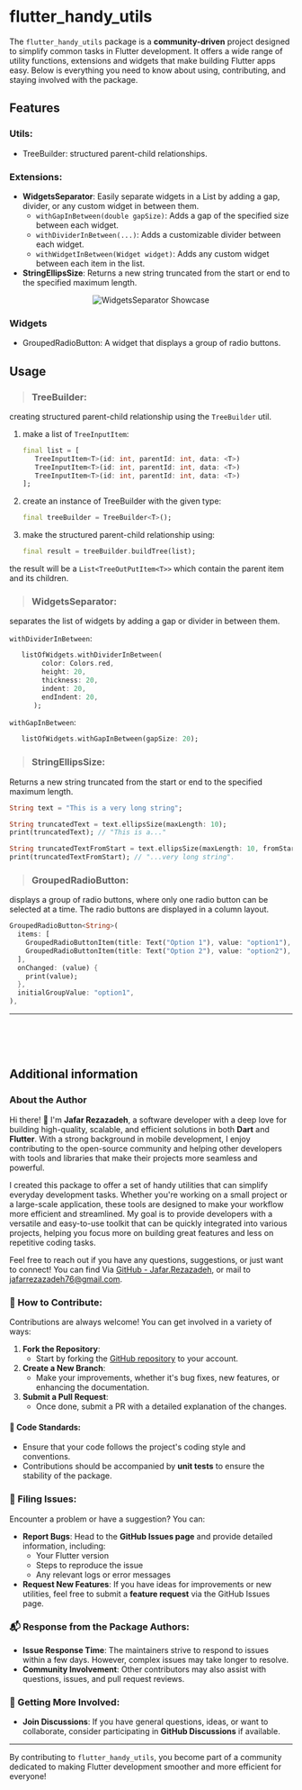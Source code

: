 # flutter_handy_utils

The `flutter_handy_utils` package is a **community-driven** project designed to simplify common tasks in Flutter development. It offers a wide range of utility functions, extensions and widgets that make building Flutter apps easy. Below is everything you need to know about using, contributing, and staying involved with the package.

## Features

### Utils:

- TreeBuilder: structured parent-child relationships.

### Extensions:

- **WidgetsSeparator**: Easily separate widgets in a List by adding a gap, divider, or any custom widget in between them.
  - `withGapInBetween(double gapSize)`: Adds a gap of the specified size between each widget.
  - `withDividerInBetween(...)`: Adds a customizable divider between each widget.
  - `withWidgetInBetween(Widget widget)`: Adds any custom widget between each item in the list.
- **StringEllipsSize**: Returns a new string truncated from the start or end to the specified maximum length.

<!-- Showcase image placeholder -->
<p align="center">
  <img src="https://via.placeholder.com/600x200?text=WidgetsSeparator+Showcase" alt="WidgetsSeparator Showcase"/>
</p>

### Widgets

- GroupedRadioButton: A widget that displays a group of radio buttons.

## Usage

> ### TreeBuilder:

creating structured parent-child relationship using the `TreeBuilder` util.

1. make a list of `TreeInputItem`:

   ```dart
   final list = [
      TreeInputItem<T>(id: int, parentId: int, data: <T>)
      TreeInputItem<T>(id: int, parentId: int, data: <T>)
      TreeInputItem<T>(id: int, parentId: int, data: <T>)
   ];
   ```

2. create an instance of TreeBuilder with the given type:

   ```dart
   final treeBuilder = TreeBuilder<T>();
   ```

3. make the structured parent-child relationship using:

   ```dart
   final result = treeBuilder.buildTree(list);
   ```

the result will be a `List<TreeOutPutItem<T>>` which contain the parent item and its children.

> ### WidgetsSeparator:

separates the list of widgets by adding a gap or divider in between them.

`withDividerInBetween`:

```dart
   listOfWidgets.withDividerInBetween(
        color: Colors.red,
        height: 20,
        thickness: 20,
        indent: 20,
        endIndent: 20,
      );

```

`withGapInBetween`:

```dart
   listOfWidgets.withGapInBetween(gapSize: 20);
```

> ### StringEllipsSize:

Returns a new string truncated from the start or end to the specified maximum length.

```dart
String text = "This is a very long string";

String truncatedText = text.ellipsSize(maxLength: 10);
print(truncatedText); // "This is a..."

String truncatedTextFromStart = text.ellipsSize(maxLength: 10, fromStart: true);
print(truncatedTextFromStart); // "...very long string".

```

> ### GroupedRadioButton:

displays a group of radio buttons, where only one radio button can be selected at a time. The radio buttons are displayed in a column layout.

```dart
GroupedRadioButton<String>(
  items: [
    GroupedRadioButtonItem(title: Text("Option 1"), value: "option1"),
    GroupedRadioButtonItem(title: Text("Option 2"), value: "option2"),
  ],
  onChanged: (value) {
    print(value);
  },
  initialGroupValue: "option1",
),

```

---

<br/>
<br/>
<br/>

## Additional information

### About the Author

Hi there! 👋 I'm **Jafar Rezazadeh**, a software developer with a deep love for building high-quality, scalable, and efficient solutions in both **Dart** and **Flutter**. With a strong background in mobile development, I enjoy contributing to the open-source community and helping other developers with tools and libraries that make their projects more seamless and powerful.

I created this package to offer a set of handy utilities that can simplify everyday development tasks. Whether you're working on a small project or a large-scale application, these tools are designed to make your workflow more efficient and streamlined. My goal is to provide developers with a versatile and easy-to-use toolkit that can be quickly integrated into various projects, helping you focus more on building great features and less on repetitive coding tasks.

Feel free to reach out if you have any questions, suggestions, or just want to connect! You can find Via [GitHub - Jafar.Rezazadeh](https://github.com/Jafar-Rezazadeh), or mail to [jafarrezazadeh76@gmail.com](mailto:jafarrezazadeh76.gmail.com).

### 🤝 How to Contribute:

Contributions are always welcome! You can get involved in a variety of ways:

1. **Fork the Repository**:
   - Start by forking the [GitHub repository](https://github.com/Jafar-Rezazadeh/flutter_handy_utils/tree/master) to your account.
2. **Create a New Branch**:
   - Make your improvements, whether it's bug fixes, new features, or enhancing the documentation.
3. **Submit a Pull Request**:
   - Once done, submit a PR with a detailed explanation of the changes.

#### 🔧 Code Standards:

- Ensure that your code follows the project's coding style and conventions.
- Contributions should be accompanied by **unit tests** to ensure the stability of the package.

### 🐛 Filing Issues:

Encounter a problem or have a suggestion? You can:

- **Report Bugs**: Head to the **GitHub Issues page** and provide detailed information, including:
  - Your Flutter version
  - Steps to reproduce the issue
  - Any relevant logs or error messages
- **Request New Features**: If you have ideas for improvements or new utilities, feel free to submit a **feature request** via the GitHub Issues page.

### 📬 Response from the Package Authors:

- **Issue Response Time**: The maintainers strive to respond to issues within a few days. However, complex issues may take longer to resolve.
- **Community Involvement**: Other contributors may also assist with questions, issues, and pull request reviews.

### 🌟 Getting More Involved:

- **Join Discussions**: If you have general questions, ideas, or want to collaborate, consider participating in **GitHub Discussions** if available.

---

By contributing to `flutter_handy_utils`, you become part of a community dedicated to making Flutter development smoother and more efficient for everyone!
